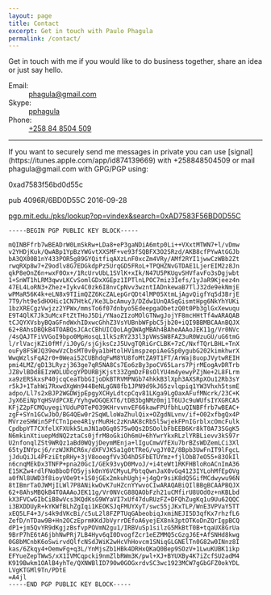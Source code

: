 ```yaml
---
layout: page
title: Contact
excerpt: Get in touch with Paulo Phagula
permalink: /contact/
---
```

<p>
Get in touch with me if you would like to do business together, share an idea or just say hello.
</p>
<div class="project">
    <dl>
        <dt>Email:</dt> <dd><a href="mailto:pphagula@gmail.com" title="Drop me an email">phagula@gmail.com</a></dd>
        <dt>Skype:</dt> <dd><a href="skype:pphagula?add">pphagula</a></dd>
        <dt>Phone:</dt> <dd><a href="tel:+258848504509">+258 84 8504 509</a></dd>
    </dl>
</div>
<!--
<hr/>
<p>
Or you can fill and submit the form bellow and I'll get back to you:
</p>
<p class="alert alert-success hidden" id="contact-form-msg"></p>
<form action="" method="POST" id="contact-form">
    <input type="text" name="_gotcha" style="display:none" />
    <label>Email</label>
    <input type="email" id="user_email" name="_replyto" placeholder="Your email address">
    <label>Message</label>
    <textarea placeholder="Your message" id="user_message" name="user_message"></textarea><br />
    <label>Input the result</label>
    <input type="text" id="human-check" name="human-check" placeholder=""><br />
    <input type="hidden" id="human-check-2" name="human-check-2">
    <p class="alert alert-success hidden" id="contact-form-msg"></p>
    <button type="submit" class="button">Submit</button>
</form>
-->
<hr/>
If you want to securely send me messages in private you can use [signal](https://itunes.apple.com/app/id874139669) with +258848504509 or mail phagula@gmail.com with GPG/PGP using:

0xad7583f56bd0d55c

pub  4096R/6BD0D55C 2016-09-28

[pgp.mit.edu./pks/lookup?op=vindex&search=0xAD7583F56BD0D55C](http://pgp.mit.edu./pks/lookup?op=vindex&search=0xAD7583F56BD0D55C)

```text
-----BEGIN PGP PUBLIC KEY BLOCK-----

mQINBFfrb7wBEADrW0LmSkRw+LDa8+eP3gaNDiA6mtp0Li++VXxtMTWN7+l/vDmw
v2YHDjKuk/QwABp1YpBzYWGvtXXSMF+ve93fSQBFX3O2SRzd/AKB8cfPYwAtGGJb
bA3QX00B1nY433POR5g89GYQitfiqAXzLnF0xcZm4VRy/AMf2RYI1jwwCzWBb2Zt
rwqRXp8w7+Z9odlv8G7EDGkdpPz5UrqGD5FRoL+TPQHZNvGTDAE1LjerEIM2z8Jn
qkP8eOnZ6n+wxF0Ox+/1RcUrvUbL1SVlK+xIk/N47U5PKUgvSHVfavFo3sDgjwbt
1+SnWT1hLRM3qwvLKCvSomlGDxXGEpz1IPTlnLPOC7miz3Iefs/1yJaR9Kjeez4n
47EL4LoRN3+Zhez+Iykv4C0zk6I8nvCpNvv3wzntIADnkewaB7TlJ32de9ekNmjE
wPMaR56K4k+eLN8x9TIimQZZ6KcZALepGrQDt4lMP05XtmLjAgvQigfYq5d3BrjE
7T9/ht9e5dHXHic1CN7HtkC/Ke3LbcAmuy3/DZdw1UnQASqGismtHpg6NkYhYUKi
1bzXRECgzVwjzz2YPWx/mmsTo6f07dnbyo5EdeepgaObetzQ0t0Pb3glGxXewuqu
E9T4QlK7Jk3uMcxFtZtTHoJ5Di/YNaoZIzoMOlGTNwgJojYF8mcHHtTf4wARAQAB
tCJQYXVsbyBQaGFndWxhIDxwcGhhZ3VsYUBnbWFpbC5jb20+iQI9BBMBCAAnBQJX
62+8AhsDBQkB4TOABQsJCAcCBhUICQoLAgQWAgMBAh4BAheAAAoJEK11g/Vr0NVc
/4sQAJTFiVVGoI9bpo0MpHosqL1lkSzRY233l3pVWsSW8FAZ3uR0WzuGU/uG6tmG
l/rlVacjKZi0fMf/iJ0yG/sjGjksCzJ5UvgTQRiGrCLBK+7zC/NxfTQrLBHL+TnX
ouFy8FSWJQ39ewVzCbsMT0v0ya1bHtolHVimspzepiAeG5p0ygubG202kimkhwrX
WwqWzlsFqA2r0+0Weai52CUBhdqFwM8YU8foMtZA9T1FT/ArWaj8uopJVytwREIH
pmi4LMZ/gD13LRyzj363ge7qR5NA8Cs7Eo6zBy3poCV65Lars7PjrMEogAvDRTrb
JZ8vlBDd8EIzWOLUDcgYPDURBjKjst33ZgmDzFBsOlYU4m4yewyPZjNe+2L8FLrm
xa9zERSkxsP40jcqCeaTbbGIjoDkBTRVMPNGb74hkkB3lXph3AXSRpXOu12Rb3sY
r5kJ+1TahWi7RxwdXgWn944BeNLgGN8fb1JPN9d9kJ65zvlqpiq1YW3Vhxh5tsmE
adpo/Ll7s2xBJP2WGDWjpEpgyXCHyLdtcpCqv81LKga9LgOaxAFufMNcrk/23C+K
JyX6EiNpYqHSVdPCXE/YyhgwOGQEXT6/tDB3bgNMz0mj1T6UJc9uWUfsIYXGRCA5
KFjZ2pFCMQuyegiYUduP0TeP039KHrvvnvEF66kawFPUfbhLuQINBFfrb7wBEAC+
zgF+SYn1GCwJbO/BG4QEw0r2SqWLloWaZhulQix+OZgdNLvnv/if+O02xfbgQx4P
MVrzeSHWin5PfCTn1pee4R1yrMuRHc2zKnAK8cRb5l5wjekFPnIGrblxcOmcFulk
CpdbpYT7CXfelXFXUkk5LmJN1a0Gq0S75w0Qs2DSOolbFbEEB6Kr8kT0A73SGgK5
N6mkinXtiuepMdNQ2ztaCs0jfrM8oGkiOh6mU+6hYwrYkxRLzlYRBLievv3kS97r
U2nfonqlZSt9WRQz1aBd0WQyjDeymMEnja+lIguCmwVfEXu7brBZsWDZemLCi3Xl
65tyINYpcj6/rzWJKRCR6x/dXFVJKSa1g0tTReG/vgJY0Z/8Bpb3UwFnIT9lFgcL
jJduQiJL4PFziEtpRHy+3jV8ooegfVv3O4hDSFbETUYmz+fjlObB7eO55+83OkIl
n6cnqMEkDx3TNFP+pna20GcI/GEk93vyD0MvoJ/+i4teWt1RKFHBloRoACnImA36
E15KZw4rdlFNoBboDfO5yjsk0nY6VCMyuLPbtqQwnJaX0vGq4123IYLohMfEpOVg
a0fNl8UWD3f8ioyVOe9t+1S0jGEx2mkuhUghj+j4gQr9siK8dQ5GifMCdwywu96N
8tIBmrTaOJWMjILWl7P8ANikwOvK7uHZcnYYwvoCIwARAQABiQIlBBgBCAAPBQJX
62+8AhsMBQkB4TOAAAoJEK11g/Vr0NVcG88QAObFzh21uCMfirU8UOd0z+nKBLbd
kX3FVCwGIbCiB8wVcs3KQdKsG9WYaVI7xUf47duRUzFZ+DFQhZugKq1u9Uu62QQC
i3BXDDUyR+kYKWfBLhZgIqi1KEOKSJqFMUYXyT/swc55jJKxTLP/WnE3VPVaY5TT
xEQ5LF4+3/s4k9dVKcBi/c5uL2l8FZPTUqGAbeobiqJxmiNEJI5D3qfKx7rhzfL6
ZefD/nTDaw9B+Hn2OCzEprmKKdJbVyrrDEfoA6yejEX8nk3ptOTKoDnZQrIgpBCQ
dP1+jm5QvYR9dKgjzBsfvpPOVmN2gu1/IRBVuSp1silzG5MkBtT0B+tqaUX8GrUa
9BrP7hE6tA6jbhNwPRj7LB4Hyv6qI0DvogfZcr1eEZMMQ5cGzgJ6E+AfSNHd8kwg
0G8bMCnbK6oSwirvdQlfcNSdJWiK2wHcVhHovcm1SNiqGLGNElTn0G82w0INnz8I
kas/6Zkqy4+OemwFg+q3L/YnMjsZb1HBk4DRHxQKaQ0Bep9SOzV+1LwuKUBK1ikp
EFYueZepTWwS/xX1IVMCqpcki9nmZlbRWm3K/pwl+XJ+BYUXBy4K7iZcfSU2adM4
K919Bwkm1OAlB4yhTe/QXNWBlID790w0GOGxrdvSC3wc1923MCW7gGbGFZ0okYDL
LVgKTGMl9Tn/PDtE
=A4jl
-----END PGP PUBLIC KEY BLOCK-----
```
